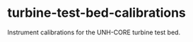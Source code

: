 turbine-test-bed-calibrations
=============================

Instrument calibrations for the UNH-CORE turbine test bed. 
